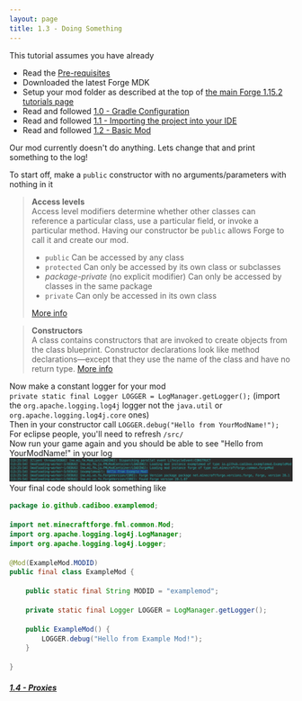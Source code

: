 ```yaml
---
layout: page
title: 1.3 - Doing Something
---
```

This tutorial assumes you have already
- Read the [Pre-requisites](/tutorials/Pre-requisites)
- Downloaded the latest Forge MDK
- Setup your mod folder as described at the top of [the main Forge 1.15.2 tutorials page](/tutorials/1.15.2/forge/)
- Read and followed [1.0 - Gradle Configuration](/tutorials/1.15.2/forge/1.0-gradle-configuration/)
- Read and followed [1.1 - Importing the project into your IDE](/tutorials/1.15.2/forge/1.1-importing-project/)
- Read and followed [1.2 - Basic Mod](/tutorials/1.15.2/forge/1.2-basic-mod/)

Our mod currently doesn't do anything. Lets change that and print something to the log!  

To start off, make a `public` constructor with no arguments/parameters with nothing in it
> **Access levels**  
> Access level modifiers determine whether other classes can reference a particular class, use a particular field, or invoke a particular method. Having our constructor be `public` allows Forge to call it and create our mod.
> - `public` Can be accessed by any class
> - `protected` Can only be accessed by its own class or subclasses
> - *package-private* (no explicit modifier) Can only be accessed by classes in the same package
> - `private` Can only be accessed in its own class
>
> [More info](https://docs.oracle.com/javase/tutorial/java/javaOO/accesscontrol.html)

> **Constructors**  
> A class contains constructors that are invoked to create objects from the class blueprint. Constructor declarations look like method declarations—except that they use the name of the class and have no return type. [More info](https://docs.oracle.com/javase/tutorial/java/javaOO/constructors.html)

Now make a constant logger for your mod  
`private static final Logger LOGGER = LogManager.getLogger();` (import the `org.apache.logging.log4j` logger not the `java.util` or `org.apache.logging.log4j.core` ones)  
Then in your constructor call `LOGGER.debug("Hello from YourModName!");`  
For eclipse people, you'll need to refresh `/src/`  
Now run your game again and you should be able to see "Hello from YourModName!" in your log  
![Log](./log.png "Log")
Your final code should look something like
```java
package io.github.cadiboo.examplemod;

import net.minecraftforge.fml.common.Mod;
import org.apache.logging.log4j.LogManager;
import org.apache.logging.log4j.Logger;

@Mod(ExampleMod.MODID)
public final class ExampleMod {

	public static final String MODID = "examplemod";

	private static final Logger LOGGER = LogManager.getLogger();

	public ExampleMod() {
		LOGGER.debug("Hello from Example Mod!");
	}

}
```


##### [1.4 - Proxies](../1.4-proxies)
